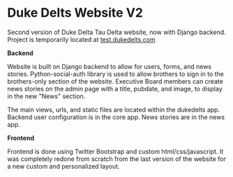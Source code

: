 # Duke Delts Website V2

Second version of Duke Delta Tau Delta website, now with Django backend. Project is temporarily located at 
<a href="test.dukedelts.com">test.dukedelts.com</a>


<b>Backend</b>

Website is built on Django backend to allow for users, forms, and news stories. Python-social-auth library is used to allow
brothers to sign in to the brothers-only section of the website. Executive Board members can create news stories on the admin
page with a title, pubdate, and image, to display in the new "News" section.

The main views, urls, and static files are located within the dukedelts app. Backend user configuration is in the core app.
News stories are in the news app.

<b>Frontend</b>

Frontend is done using Twitter Bootstrap and custom html/css/javascript. It was completely redone from scratch from the last
version of the website for a new custom and personalized layout.
